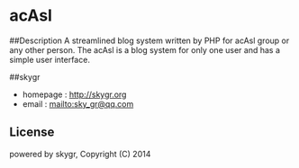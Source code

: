 # acAsl

##Description
  A streamlined blog system written by PHP for acAsl group or any other person.
  The acAsl is a blog system for only one user and has a simple user interface.
  
##skygr
- homepage : <http://skygr.org>
- email : <mailto:sky_gr@qq.com>

## License
powered by skygr, Copyright (C) 2014
